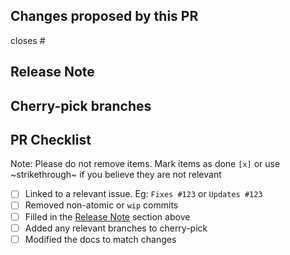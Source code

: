 <!--
Thanks for submitting a pull request to Cartographer!

Also check the [PR guidelines] if you haven't already!
-->

[PR requirements]: https://github.com/vmware-tanzu/cartographer/blob/main/CONTRIBUTING.md#commit-message-and-pr-guidelines

## Changes proposed by this PR

<!--
Add the story that is resolved or updated
`closes`/`fixes` or `updates` are valid here 
-->
closes # 

<!--
Summarize your changes. Please include reasoning and key decisions to help the reviewer
understand the changes.
-->


## Release Note

<!--
Your PR title will be directly included in the release notes when it ships in
the next release. It should briefly describe the PR in [imperative
mood]. Please refrain from adding prefixes like 'feature:', and don't include a
period at the end.

Within this section you may supply a list of extra information to include in
the release notes in addition to the pull request title.

Example title: Add CreatorName field in Workload spec

Example notes:

* Operators can label stamped objects with the Workload's creator
* Creators can be contacted when interdepartmental issues arise 

If there are no additional notes necessary you may remove this entire section.
-->
[imperative mood]: https://chris.beams.io/posts/git-commit/#imperative

## Cherry-pick branches

<!--
List any version lines you think this should be backported to. e.g. "0.5.x"
-->

## PR Checklist

Note: Please do not remove items. Mark items as done `[x]` or use ~strikethrough~ if you believe they are not relevant

- [ ] Linked to a relevant issue. Eg: `Fixes #123` or `Updates #123`
- [ ] Removed non-atomic or `wip` commits
- [ ] Filled in the [Release Note](#Release-Note) section above
- [ ] Added any relevant branches to cherry-pick
- [ ] Modified the docs to match changes
